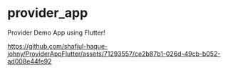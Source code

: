 # provider_app
Provider Demo App using Flutter!




https://github.com/shafiul-haque-johny/ProviderAppFlutter/assets/71293557/ce2b87b1-026d-49cb-b052-ad008e44fe92


